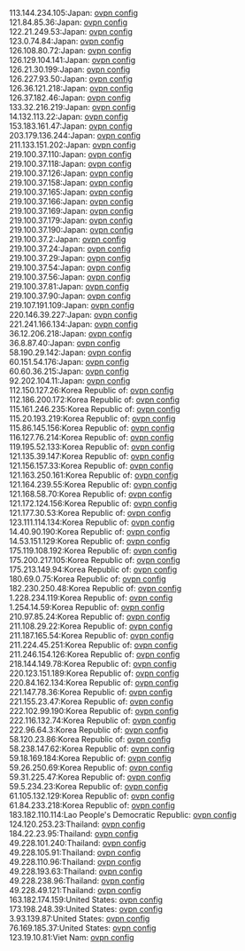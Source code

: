 113.144.234.105:Japan: [ovpn config](vpn/113_144_234_105.ovpn)  
121.84.85.36:Japan: [ovpn config](vpn/121_84_85_36.ovpn)  
122.21.249.53:Japan: [ovpn config](vpn/122_21_249_53.ovpn)  
123.0.74.84:Japan: [ovpn config](vpn/123_0_74_84.ovpn)  
126.108.80.72:Japan: [ovpn config](vpn/126_108_80_72.ovpn)  
126.129.104.141:Japan: [ovpn config](vpn/126_129_104_141.ovpn)  
126.21.30.199:Japan: [ovpn config](vpn/126_21_30_199.ovpn)  
126.227.93.50:Japan: [ovpn config](vpn/126_227_93_50.ovpn)  
126.36.121.218:Japan: [ovpn config](vpn/126_36_121_218.ovpn)  
126.37.182.46:Japan: [ovpn config](vpn/126_37_182_46.ovpn)  
133.32.216.219:Japan: [ovpn config](vpn/133_32_216_219.ovpn)  
14.132.113.22:Japan: [ovpn config](vpn/14_132_113_22.ovpn)  
153.183.161.47:Japan: [ovpn config](vpn/153_183_161_47.ovpn)  
203.179.136.244:Japan: [ovpn config](vpn/203_179_136_244.ovpn)  
211.133.151.202:Japan: [ovpn config](vpn/211_133_151_202.ovpn)  
219.100.37.110:Japan: [ovpn config](vpn/219_100_37_110.ovpn)  
219.100.37.118:Japan: [ovpn config](vpn/219_100_37_118.ovpn)  
219.100.37.126:Japan: [ovpn config](vpn/219_100_37_126.ovpn)  
219.100.37.158:Japan: [ovpn config](vpn/219_100_37_158.ovpn)  
219.100.37.165:Japan: [ovpn config](vpn/219_100_37_165.ovpn)  
219.100.37.166:Japan: [ovpn config](vpn/219_100_37_166.ovpn)  
219.100.37.169:Japan: [ovpn config](vpn/219_100_37_169.ovpn)  
219.100.37.179:Japan: [ovpn config](vpn/219_100_37_179.ovpn)  
219.100.37.190:Japan: [ovpn config](vpn/219_100_37_190.ovpn)  
219.100.37.2:Japan: [ovpn config](vpn/219_100_37_2.ovpn)  
219.100.37.24:Japan: [ovpn config](vpn/219_100_37_24.ovpn)  
219.100.37.29:Japan: [ovpn config](vpn/219_100_37_29.ovpn)  
219.100.37.54:Japan: [ovpn config](vpn/219_100_37_54.ovpn)  
219.100.37.56:Japan: [ovpn config](vpn/219_100_37_56.ovpn)  
219.100.37.81:Japan: [ovpn config](vpn/219_100_37_81.ovpn)  
219.100.37.90:Japan: [ovpn config](vpn/219_100_37_90.ovpn)  
219.107.191.109:Japan: [ovpn config](vpn/219_107_191_109.ovpn)  
220.146.39.227:Japan: [ovpn config](vpn/220_146_39_227.ovpn)  
221.241.166.134:Japan: [ovpn config](vpn/221_241_166_134.ovpn)  
36.12.206.218:Japan: [ovpn config](vpn/36_12_206_218.ovpn)  
36.8.87.40:Japan: [ovpn config](vpn/36_8_87_40.ovpn)  
58.190.29.142:Japan: [ovpn config](vpn/58_190_29_142.ovpn)  
60.151.54.176:Japan: [ovpn config](vpn/60_151_54_176.ovpn)  
60.60.36.215:Japan: [ovpn config](vpn/60_60_36_215.ovpn)  
92.202.104.11:Japan: [ovpn config](vpn/92_202_104_11.ovpn)  
112.150.127.26:Korea Republic of: [ovpn config](vpn/112_150_127_26.ovpn)  
112.186.200.172:Korea Republic of: [ovpn config](vpn/112_186_200_172.ovpn)  
115.161.246.235:Korea Republic of: [ovpn config](vpn/115_161_246_235.ovpn)  
115.20.193.219:Korea Republic of: [ovpn config](vpn/115_20_193_219.ovpn)  
115.86.145.156:Korea Republic of: [ovpn config](vpn/115_86_145_156.ovpn)  
116.127.76.214:Korea Republic of: [ovpn config](vpn/116_127_76_214.ovpn)  
119.195.52.133:Korea Republic of: [ovpn config](vpn/119_195_52_133.ovpn)  
121.135.39.147:Korea Republic of: [ovpn config](vpn/121_135_39_147.ovpn)  
121.156.157.33:Korea Republic of: [ovpn config](vpn/121_156_157_33.ovpn)  
121.163.250.161:Korea Republic of: [ovpn config](vpn/121_163_250_161.ovpn)  
121.164.239.55:Korea Republic of: [ovpn config](vpn/121_164_239_55.ovpn)  
121.168.58.70:Korea Republic of: [ovpn config](vpn/121_168_58_70.ovpn)  
121.172.124.156:Korea Republic of: [ovpn config](vpn/121_172_124_156.ovpn)  
121.177.30.53:Korea Republic of: [ovpn config](vpn/121_177_30_53.ovpn)  
123.111.114.134:Korea Republic of: [ovpn config](vpn/123_111_114_134.ovpn)  
14.40.90.190:Korea Republic of: [ovpn config](vpn/14_40_90_190.ovpn)  
14.53.151.129:Korea Republic of: [ovpn config](vpn/14_53_151_129.ovpn)  
175.119.108.192:Korea Republic of: [ovpn config](vpn/175_119_108_192.ovpn)  
175.200.217.105:Korea Republic of: [ovpn config](vpn/175_200_217_105.ovpn)  
175.213.149.94:Korea Republic of: [ovpn config](vpn/175_213_149_94.ovpn)  
180.69.0.75:Korea Republic of: [ovpn config](vpn/180_69_0_75.ovpn)  
182.230.250.48:Korea Republic of: [ovpn config](vpn/182_230_250_48.ovpn)  
1.228.234.119:Korea Republic of: [ovpn config](vpn/1_228_234_119.ovpn)  
1.254.14.59:Korea Republic of: [ovpn config](vpn/1_254_14_59.ovpn)  
210.97.85.24:Korea Republic of: [ovpn config](vpn/210_97_85_24.ovpn)  
211.108.29.22:Korea Republic of: [ovpn config](vpn/211_108_29_22.ovpn)  
211.187.165.54:Korea Republic of: [ovpn config](vpn/211_187_165_54.ovpn)  
211.224.45.251:Korea Republic of: [ovpn config](vpn/211_224_45_251.ovpn)  
211.246.154.126:Korea Republic of: [ovpn config](vpn/211_246_154_126.ovpn)  
218.144.149.78:Korea Republic of: [ovpn config](vpn/218_144_149_78.ovpn)  
220.123.151.189:Korea Republic of: [ovpn config](vpn/220_123_151_189.ovpn)  
220.84.162.134:Korea Republic of: [ovpn config](vpn/220_84_162_134.ovpn)  
221.147.78.36:Korea Republic of: [ovpn config](vpn/221_147_78_36.ovpn)  
221.155.23.47:Korea Republic of: [ovpn config](vpn/221_155_23_47.ovpn)  
222.102.99.190:Korea Republic of: [ovpn config](vpn/222_102_99_190.ovpn)  
222.116.132.74:Korea Republic of: [ovpn config](vpn/222_116_132_74.ovpn)  
222.96.64.3:Korea Republic of: [ovpn config](vpn/222_96_64_3.ovpn)  
58.120.23.86:Korea Republic of: [ovpn config](vpn/58_120_23_86.ovpn)  
58.238.147.62:Korea Republic of: [ovpn config](vpn/58_238_147_62.ovpn)  
59.18.169.184:Korea Republic of: [ovpn config](vpn/59_18_169_184.ovpn)  
59.26.250.69:Korea Republic of: [ovpn config](vpn/59_26_250_69.ovpn)  
59.31.225.47:Korea Republic of: [ovpn config](vpn/59_31_225_47.ovpn)  
59.5.234.23:Korea Republic of: [ovpn config](vpn/59_5_234_23.ovpn)  
61.105.132.129:Korea Republic of: [ovpn config](vpn/61_105_132_129.ovpn)  
61.84.233.218:Korea Republic of: [ovpn config](vpn/61_84_233_218.ovpn)  
183.182.110.114:Lao People's Democratic Republic: [ovpn config](vpn/183_182_110_114.ovpn)  
124.120.253.23:Thailand: [ovpn config](vpn/124_120_253_23.ovpn)  
184.22.23.95:Thailand: [ovpn config](vpn/184_22_23_95.ovpn)  
49.228.101.240:Thailand: [ovpn config](vpn/49_228_101_240.ovpn)  
49.228.105.91:Thailand: [ovpn config](vpn/49_228_105_91.ovpn)  
49.228.110.96:Thailand: [ovpn config](vpn/49_228_110_96.ovpn)  
49.228.193.63:Thailand: [ovpn config](vpn/49_228_193_63.ovpn)  
49.228.238.96:Thailand: [ovpn config](vpn/49_228_238_96.ovpn)  
49.228.49.121:Thailand: [ovpn config](vpn/49_228_49_121.ovpn)  
163.182.174.159:United States: [ovpn config](vpn/163_182_174_159.ovpn)  
173.198.248.39:United States: [ovpn config](vpn/173_198_248_39.ovpn)  
3.93.139.87:United States: [ovpn config](vpn/3_93_139_87.ovpn)  
76.169.185.37:United States: [ovpn config](vpn/76_169_185_37.ovpn)  
123.19.10.81:Viet Nam: [ovpn config](vpn/123_19_10_81.ovpn)  
